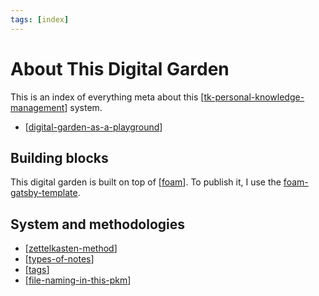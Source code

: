 ```yaml
---
tags: [index]
---
```


# About This Digital Garden

This is an index of everything meta about this [[tk-personal-knowledge-management]] system.

- [[digital-garden-as-a-playground]]
## Building blocks

This digital garden is built on top of [[foam]]. To publish it, I use the [foam-gatsby-template](https://github.com/mathieudutour/foam-gatsby-template).

## System and methodologies

- [[zettelkasten-method]]
- [[types-of-notes]]
- [[tags]]
- [[file-naming-in-this-pkm]]

[//begin]: # "Autogenerated link references for markdown compatibility"
[tk-personal-knowledge-management]: tk-personal-knowledge-management "TK Personal Knowledge Management"
[digital-garden-as-a-playground]: digital-garden-as-a-playground "Digital Garden as a Playground"
[foam]: foam "Foam"
[zettelkasten-method]: zettelkasten-method "Zettelkasten Method"
[types-of-notes]: types-of-notes "Types of Notes"
[tags]: tags "Tags"
[file-naming-in-this-pkm]: file-naming-in-this-pkm "File Naming in This PKM"
[//end]: # "Autogenerated link references"